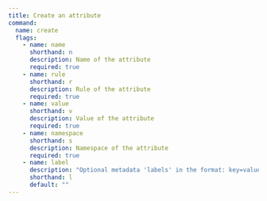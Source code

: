 ```yaml
---
title: Create an attribute
command:
  name: create
  flags:
    - name: name
      shorthand: n
      description: Name of the attribute
      required: true
    - name: rule
      shorthand: r
      description: Rule of the attribute
      required: true
    - name: value
      shorthand: v
      description: Value of the attribute
      required: true
    - name: namespace
      shorthand: s
      description: Namespace of the attribute
      required: true
    - name: label
      description: "Optional metadata 'labels' in the format: key=value"
      shorthand: l
      default: ""
---
```

